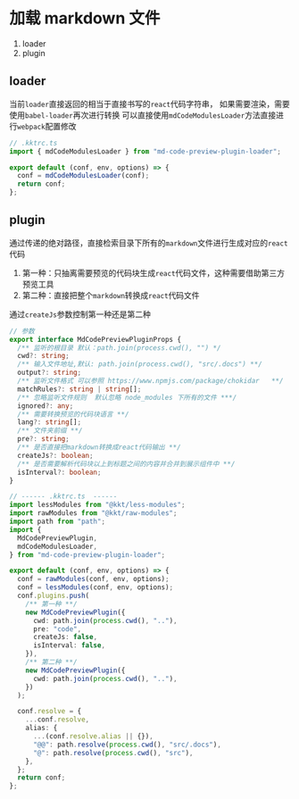 # 加载 markdown 文件

1. loader
2. plugin

## loader

当前`loader`直接返回的相当于直接书写的`react`代码字符串，
如果需要渲染，需要使用`babel-loader`再次进行转换
可以直接使用`mdCodeModulesLoader`方法直接进行`webpack`配置修改

```ts
// .kktrc.ts
import { mdCodeModulesLoader } from "md-code-preview-plugin-loader";

export default (conf, env, options) => {
  conf = mdCodeModulesLoader(conf);
  return conf;
};
```

## plugin

通过传递的绝对路径，直接检索目录下所有的`markdown`文件进行生成对应的`react`代码

1. 第一种：只抽离需要预览的代码块生成`react`代码文件，这种需要借助第三方预览工具
2. 第二种：直接把整个`markdown`转换成`react`代码文件

通过`createJs`参数控制第一种还是第二种

```ts
// 参数
export interface MdCodePreviewPluginProps {
  /** 监听的根目录 默认：path.join(process.cwd(), "") */
  cwd?: string;
  /** 输入文件地址,默认: path.join(process.cwd(), "src/.docs") **/
  output?: string;
  /** 监听文件格式 可以参照 https://www.npmjs.com/package/chokidar   **/
  matchRules?: string | string[];
  /** 忽略监听文件规则  默认忽略 node_modules 下所有的文件 ***/
  ignored?: any;
  /** 需要转换预览的代码块语言 **/
  lang?: string[];
  /** 文件夹前缀 **/
  pre?: string;
  /** 是否直接把markdown转换成react代码输出 **/
  createJs?: boolean;
  /** 是否需要解析代码块以上到标题之间的内容并合并到展示组件中 **/
  isInterval?: boolean;
}

// ------ .kktrc.ts  ------
import lessModules from "@kkt/less-modules";
import rawModules from "@kkt/raw-modules";
import path from "path";
import {
  MdCodePreviewPlugin,
  mdCodeModulesLoader,
} from "md-code-preview-plugin-loader";

export default (conf, env, options) => {
  conf = rawModules(conf, env, options);
  conf = lessModules(conf, env, options);
  conf.plugins.push(
    /** 第一种 **/
    new MdCodePreviewPlugin({
      cwd: path.join(process.cwd(), ".."),
      pre: "code",
      createJs: false,
      isInterval: false,
    }),
    /** 第二种 **/
    new MdCodePreviewPlugin({
      cwd: path.join(process.cwd(), ".."),
    })
  );

  conf.resolve = {
    ...conf.resolve,
    alias: {
      ...(conf.resolve.alias || {}),
      "@@": path.resolve(process.cwd(), "src/.docs"),
      "@": path.resolve(process.cwd(), "src"),
    },
  };
  return conf;
};
```
